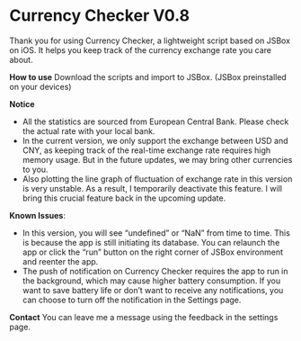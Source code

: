 # Currency Checker V0.8

Thank you for using Currency Checker, a lightweight script based on JSBox on iOS. It helps you keep track of the currency exchange rate you care about.

**How to use**
Download the scripts and import to JSBox. (JSBox preinstalled on your devices)

**Notice**
- All the statistics are sourced from European Central Bank. Please check the actual rate with your local bank.
- In the current version, we only support the exchange between USD and CNY, as keeping track of the real-time exchange rate requires high memory usage. But in the future updates, we may bring other currencies to you.
- Also plotting the line graph of fluctuation of exchange rate in this version is very unstable. As a result, I temporarily deactivate this feature. I will bring this crucial feature back in the upcoming update.

**Known Issues**:
- In this version, you will see “undefined” or “NaN” from time to time. This is because the app is still initiating its database. You can relaunch the app or click the “run” button on the right corner of JSBox environment and reenter the app.
- The push of notification on Currency Checker requires the app to run in the background, which may cause higher battery consumption. If you want to save battery life or don’t want to receive any notifications, you can choose to turn off the notification in the Settings page.

**Contact**
You can leave me a message using the feedback in the settings page. 
